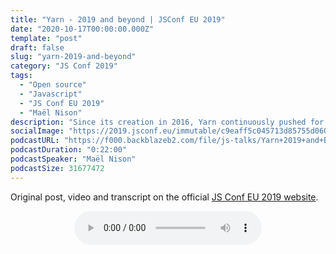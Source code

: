 ```yaml
---
title: "Yarn - 2019 and beyond | JSConf EU 2019"
date: "2020-10-17T00:00:00.000Z"
template: "post"
draft: false
slug: "yarn-2019-and-beyond"
category: "JS Conf 2019"
tags:
  - "Open source"
  - "Javascript"
  - "JS Conf EU 2019"
  - "Maël Nison"
description: "Since its creation in 2016, Yarn continuously pushed for better standards in the JavaScript ecosystem in particular. Dependency locking, built-in monorepos, zero-network modes, Plug’n’Play resolution, we’ve been on all fronts. Let’s discuss what we have in store for the future, and what it means for our ecosystem!"
socialImage: "https://2019.jsconf.eu/immutable/c9eaff5c045713d85755d060e51567470613c99c/images/cms/ma-l-nison-4e1a9583-1000-square.jpg"
podcastURL: "https://f000.backblazeb2.com/file/js-talks/Yarn+2019+and+Beyond+by+Ma%C3%ABl+Nison+JSConf+EU+2019.mp3"
podcastDuration: "0:22:00"
podcastSpeaker: "Maël Nison"
podcastSize: 31677472
---
```


Original post, video and transcript on the official [JS Conf EU 2019 website](https://2019.jsconf.eu/mael-nison/yarn-2019-and-beyond.html).

<!-- End of podcast preview -->

<div style="text-align: center">
	<audio controls="controls">
		<source type="audio/mp3" src="https://f000.backblazeb2.com/file/js-talks/Yarn+2019+and+Beyond+by+Ma%C3%ABl+Nison+JSConf+EU+2019.mp3"></source>
		<p>Your browser does not support the audio element.</p>
	</audio>
</div>